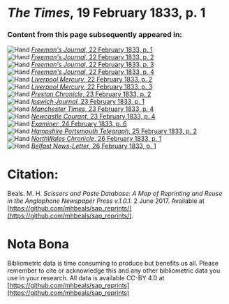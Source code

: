 # *The Times*, 19 February 1833, p. 1  
  
### Content from this page subsequently appeared in:  
![Hand](http://scissorsandpaste.net/wp-content/uploads/2017/06/smallhandpointer.png) [*Freeman's Journal*, 22 February 1833, p. 1](https://mhbeals.github.io/sap_html/Freeman's-Journal/Freeman's-Journal-22-February-1833-p-1)  
![Hand](http://scissorsandpaste.net/wp-content/uploads/2017/06/smallhandpointer.png) [*Freeman's Journal*, 22 February 1833, p. 2](https://mhbeals.github.io/sap_html/Freeman's-Journal/Freeman's-Journal-22-February-1833-p-2)  
![Hand](http://scissorsandpaste.net/wp-content/uploads/2017/06/smallhandpointer.png) [*Freeman's Journal*, 22 February 1833, p. 3](https://mhbeals.github.io/sap_html/Freeman's-Journal/Freeman's-Journal-22-February-1833-p-3)  
![Hand](http://scissorsandpaste.net/wp-content/uploads/2017/06/smallhandpointer.png) [*Freeman's Journal*, 22 February 1833, p. 4](https://mhbeals.github.io/sap_html/Freeman's-Journal/Freeman's-Journal-22-February-1833-p-4)  
![Hand](http://scissorsandpaste.net/wp-content/uploads/2017/06/smallhandpointer.png) [*Liverpool Mercury*, 22 February 1833, p. 2](https://mhbeals.github.io/sap_html/Liverpool-Mercury/Liverpool-Mercury-22-February-1833-p-2)  
![Hand](http://scissorsandpaste.net/wp-content/uploads/2017/06/smallhandpointer.png) [*Liverpool Mercury*, 22 February 1833, p. 3](https://mhbeals.github.io/sap_html/Liverpool-Mercury/Liverpool-Mercury-22-February-1833-p-3)  
![Hand](http://scissorsandpaste.net/wp-content/uploads/2017/06/smallhandpointer.png) [*Preston Chronicle*, 23 February 1833, p. 2](https://mhbeals.github.io/sap_html/Preston-Chronicle/Preston-Chronicle-23-February-1833-p-2)  
![Hand](http://scissorsandpaste.net/wp-content/uploads/2017/06/smallhandpointer.png) [*Ipswich Journal*, 23 February 1833, p. 1](https://mhbeals.github.io/sap_html/Ipswich-Journal/Ipswich-Journal-23-February-1833-p-1)  
![Hand](http://scissorsandpaste.net/wp-content/uploads/2017/06/smallhandpointer.png) [*Manchester Times*, 23 February 1833, p. 4](https://mhbeals.github.io/sap_html/Manchester-Times/Manchester-Times-23-February-1833-p-4)  
![Hand](http://scissorsandpaste.net/wp-content/uploads/2017/06/smallhandpointer.png) [*Newcastle Courant*, 23 February 1833, p. 4](https://mhbeals.github.io/sap_html/Newcastle-Courant/Newcastle-Courant-23-February-1833-p-4)  
![Hand](http://scissorsandpaste.net/wp-content/uploads/2017/06/smallhandpointer.png) [*Examiner*, 24 February 1833, p. 6](https://mhbeals.github.io/sap_html/Examiner/Examiner-24-February-1833-p-6)  
![Hand](http://scissorsandpaste.net/wp-content/uploads/2017/06/smallhandpointer.png) [*Hampshire Portsmouth Telegraph*, 25 February 1833, p. 2](https://mhbeals.github.io/sap_html/Hampshire-Portsmouth-Telegraph/Hampshire-Portsmouth-Telegraph-25-February-1833-p-2)  
![Hand](http://scissorsandpaste.net/wp-content/uploads/2017/06/smallhandpointer.png) [*NorthWales Chronicle*, 26 February 1833, p. 1](https://mhbeals.github.io/sap_html/NorthWales-Chronicle/NorthWales-Chronicle-26-February-1833-p-1)  
![Hand](http://scissorsandpaste.net/wp-content/uploads/2017/06/smallhandpointer.png) [*Belfast News-Letter*, 26 February 1833, p. 1](https://mhbeals.github.io/sap_html/Belfast-News-Letter/Belfast-News-Letter-26-February-1833-p-1)  


# Citation: 

Beals. M. H. *Scissors and Paste Database: A Map of Reprinting and Reuse in the Anglophone Newspaper Press v.1.0.1.* 2 June 2017. Available at [https://github.com/mhbeals/sap_reprints/](https://github.com/mhbeals/sap_reprints/). 

# Nota Bona

Bibliometric data is time consuming to produce but benefits us all. Please remember to cite or acknowledge this and any other bibliometric data you use in your research. All data is available CC-BY 4.0 at [https://github.com/mhbeals/sap_reprints](https://github.com/mhbeals/sap_reprints)